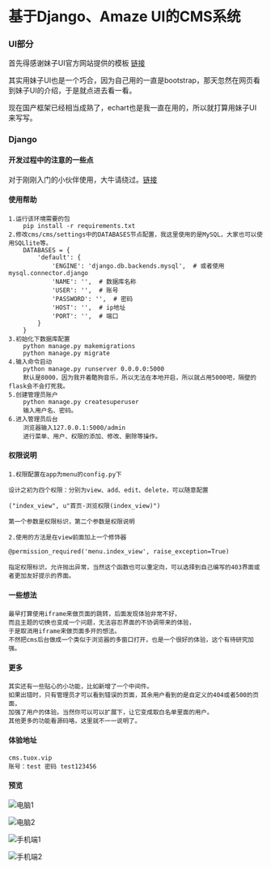 # 基于Django、Amaze UI的CMS系统

### UI部分

首先得感谢妹子UI官方网站提供的模板 [链接](http://tpl.amazeui.org/content.html?21)

其实用妹子UI也是一个巧合，因为自己用的一直是bootstrap，那天忽然在网页看到妹子UI的介绍，于是就点进去看一看。

现在国产框架已经相当成熟了，echart也是我一直在用的，所以就打算用妹子UI来写写。

### Django

#### 开发过程中的注意的一些点

对于刚刚入门的小伙伴使用，大牛请绕过。[链接](http://www.tuox.vip/2017/07/03/django/)

#### 使用帮助

    1.运行该环境需要的包
        pip install -r requirements.txt
    2.修改cms/cms/settings中的DATABASES节点配置，我这里使用的是MySQL，大家也可以使用SQLlite等。
        DATABASES = {
            'default': {
                'ENGINE': 'django.db.backends.mysql',  # 或者使用 mysql.connector.django
                'NAME': '',  # 数据库名称
                'USER': '',  # 账号
                'PASSWORD': '',  # 密码
                'HOST': '',  # ip地址
                'PORT': '',  # 端口
            }
        }
    3.初始化下数据库配置 
        python manage.py makemigrations
        python manage.py migrate
    4.输入命令启动
        python manage.py runserver 0.0.0.0:5000
        默认是8000，因为我开着酷狗音乐，所以无法在本地开启，所以就占用5000吧，隔壁的flask会不会打死我。
    5.创建管理员账户
        python manage.py createsuperuser
        输入用户名、密码。
    6.进入管理员后台
        浏览器输入127.0.0.1:5000/admin
        进行菜单、用户、权限的添加、修改、删除等操作。

#### 权限说明

    1.权限配置在app为menu的config.py下
    
    设计之初为四个权限：分别为view、add、edit、delete，可以随意配置

    ("index_view", u"首页-浏览权限(index_view)")

    第一个参数是权限标识，第二个参数是权限说明

    2.使用的方法是在view前面加上一个修饰器

    @permission_required('menu.index_view', raise_exception=True)

    指定权限标识，允许抛出异常，当然这个函数也可以重定向，可以选择到自己编写的403界面或者更加友好提示的界面。

#### 一些想法

    最早打算使用iframe来做页面的跳转，后面发现体验非常不好，
    而且主题的切换也变成一个问题，无法容忍界面的不协调带来的体验，
    于是取消用iframe来做页面多开的想法。
    不然把cms后台做成一个类似于浏览器的多窗口打开，也是一个很好的体验，这个有待研究加强。

#### 更多
    
    其实还有一些贴心的小功能，比如新增了一个中间件。
    如果出错时，只有管理员才可以看到错误的页面，其余用户看到的是自定义的404或者500的页面，
    加强了用户的体验。当然你可以可以扩展下，让它变成取白名单里面的用户。
    其他更多的功能看源码咯，这里就不一一说明了。

#### 体验地址

    cms.tuox.vip
    账号：test 密码 test123456
    
#### 预览

![电脑1](/docs/img/1.png)
    
![电脑2](/docs/img/2.png)
    
![手机端1](/docs/img/3.jpg)
    
![手机端2](/docs/img/4.jpg)



